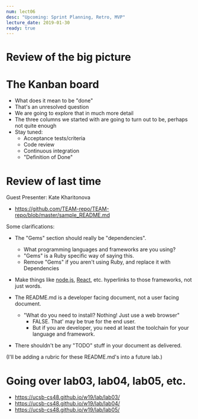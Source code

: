 ```yaml
---
num: lect06
desc: "Upcoming: Sprint Planning, Retro, MVP"
lecture_date: 2019-01-30
ready: true
---
```


# Review of the big picture


# The Kanban board

* What does it mean to be "done"
* That's an unresolved question
* We are going to explore that in much more detail
* The three columns we started with are going to turn out to be, perhaps not quite enough
* Stay tuned:
   * Acceptance tests/criteria
   * Code review
   * Continuous integration
   * "Definition of Done"

# Review of last time

Guest Presenter: Kate Kharitonova

* <https://github.com/TEAM-repo/TEAM-repo/blob/master/sample_README.md>

Some clarifications:

* The "Gems" section should really be "dependencies".
   * What programming languages and frameworks are you using?
   * "Gems" is a Ruby specific way of saying this.
   * Remove "Gems" if you aren't using Ruby, and replace it with Dependencies

* Make things like [node.js](https://nodejs.org/en/), [React](https://reactjs.org/), etc. hyperlinks to those frameworks, not just words.

* The README.md is a developer facing document, not a user facing document.

   * "What do you need to install? Nothing! Just use a web browser"
      * FALSE.  That' may be true for the end user.
      * But if you are developer, you need at least the toolchain
         for your language and framework.

* There shouldn't be any "TODO" stuff in your document as delivered.

(I'll be adding a rubric for these README.md's into a future lab.)

# Going over lab03, lab04, lab05, etc.

* <https://ucsb-cs48.github.io/w19/lab/lab03/>
* <https://ucsb-cs48.github.io/w19/lab/lab04/>
* <https://ucsb-cs48.github.io/w19/lab/lab05/>
